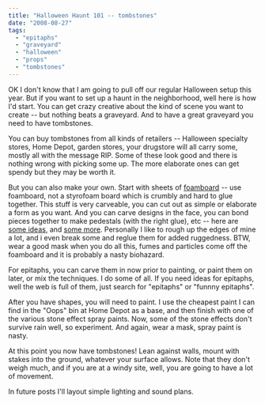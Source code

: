 ```yaml
---
title: "Halloween Haunt 101 -- tombstones"
date: "2008-08-27"
tags: 
  - "epitaphs"
  - "graveyard"
  - "halloween"
  - "props"
  - "tombstones"
---
```


OK I don't know that I am going to pull off our regular Halloween setup this year. But if you want to set up a haunt in the neighborhood, well here is how I'd start. You can get crazy creative about the kind of scene you want to create -- but nothing beats a graveyard. And to have a great graveyard you need to have tombstones.

You can buy tombstones from all kinds of retailers -- Halloween specialty stores, Home Depot, garden stores, your drugstore will all carry some, mostly all with the message RIP. Some of these look good and there is nothing wrong with picking some up. The more elaborate ones can get spendy but they may be worth it.

But you can also make your own. Start with sheets of [foamboard](http://www.homedepot.com/webapp/wcs/stores/servlet/ProductDisplay?storeId=10051&langId=-1&catalogId=10053&productId=100320308&N=10000003+90044+527397) -- use foamboard, not a styrofoam board which is crumbly and hard to glue together. This stuff is very carveable, you can cut out as simple or elaborate a form as you want. And you can carve designs in the face, you can bond pieces together to make pedestals (with the right glue), etc -- here are [some ideas](http://wolfstone.halloweenhost.com/HalloweenTech/grsmak_GraveStones.html), and [some more](http://mov.dx.cx/halloween/carving/). Personally I like to rough up the edges of mine a lot, and i even break some and reglue them for added ruggedness. BTW, wear a good mask when you do all this, fumes and particles come off the foamboard and it is probably a nasty biohazard.

For epitaphs, you can carve them in now prior to painting, or paint them on later, or mix the techniques. I do some of all. If you need ideas for epitaphs, well the web is full of them, just search for "epitaphs" or "funnny epitaphs".

After you have shapes, you will need to paint. I use the cheapest paint I can find in the "Oops" bin at Home Depot as a base, and then finish with one of the various stone effect spray paints. Now, some of the stone effects don't survive rain well, so experiment. And again, wear a mask, spray paint is nasty.

At this point you now have tombstones! Lean against walls, mount with stakes into the ground, whatever your surface allows. Note that they don't weigh much, and if you are at a windy site, well, you are going to have a lot of movement.

In future posts I'll layout simple lighting and sound plans.
